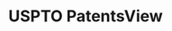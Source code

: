 ---
bigquery: https://console.cloud.google.com/bigquery?p=patents-public-data&d=patentsview&page=dataset
citation: Attribution should be given to PatentsView for use, distribution, or derivative
  works.
code: https://github.com/CSSIP-AIR/PatentsView-Code-Snippets/
contributors: USPTO
cost: None
description: 'PatentsView includes US patent data including raw data (summaries, applications,
  pregrant applications), disambugations of inventors and assignees, and inventor
  gender estimates.  Also foreign priority data, # of figures and sheets, and government
  interest statements.'
documentation: https://patentsview.org/query/builder-faqs
last_edit: Mon, 04 Apr 2022 19:02:57 GMT
location: https://patentsview.org/
maintained_by: USPTO
record_creation_timestamp: 12/2/2020 17:20:46
schema_fields: '[''disamb_inventor_id_20190820'', ''state'', ''rel_id'', ''sequence'',
  ''disamb_inventor_id_20191231'', ''rawassignee_id'', ''classification_status'',
  ''latin_name'', ''type'', ''organization'', ''subsection_id'', ''classification_level'',
  ''disamb_assignee_id_20190820'', ''rule_47'', ''disamb_inventor_id_20171226'', ''f102_date'',
  ''main_group'', ''attribution_status'', ''disamb_inventor_id_20170808'', ''section_id'',
  ''kind'', ''level_one'', ''disamb_inventor_id_20201229'', ''name_first'', ''city'',
  ''gi_statement'', ''subgroup'', ''num_claims'', ''relkind'', ''level_three'', ''disclaimer_date'',
  ''disamb_inventor_id_20191008'', ''term_disclaimer'', ''section'', ''ipc_class'',
  ''state_fips'', ''inventor_id'', ''subcategory_id'', ''num_sheets'', ''county_fips'',
  ''deceased'', ''male'', ''disamb_assignee_id_20190312'', ''action_date'', ''uuid'',
  ''disamb_inventor_id_20180528'', ''doctype'', ''exemplary'', ''title'', ''patent_id'',
  ''latlong'', ''subclass'', ''classification_data_source'', ''field_id'', ''category_id'',
  ''f371_date'', ''ipc_version_indicator'', ''application_id'', ''reldocno'', ''level_two'',
  ''doc_type'', ''num'', ''male_flag'', ''publication_number'', ''disamb_assignee_id_20191008'',
  ''length'', ''group'', ''sector_title'', ''rawlocation_id'', ''longitude'', ''series_code'',
  ''abstract'', ''mainclass_id'', ''assignee_id'', ''disamb_assignee_id_20200331'',
  ''citation_id'', ''disamb_assignee_id_20181127'', ''disamb_assignee_id_20191231'',
  ''symbol_position'', ''field_title'', ''name'', ''disamb_assignee_id_20200929'',
  ''lapse_of_patent'', ''applicant_type'', ''withdrawn'', ''disamb_inventor_id_20200630'',
  ''disamb_inventor_id_20190312'', ''group_id'', ''_371_date'', ''classification_value'',
  ''designation'', ''fname'', ''subclass_id'', ''disamb_inventor_id_20171003'', ''disamb_inventor_id_20170307'',
  ''dependent'', ''filename'', ''variety'', ''_102_date'', ''country'', ''lname'',
  ''num_figures'', ''county'', ''term_extension'', ''organization_id'', ''disamb_inventor_id_20200929'',
  ''role'', ''latitude'', ''text'', ''term_grant'', ''rawinventor_id'', ''name_last'',
  ''subgroup_id'', ''category'', ''disamb_inventor_id_20181127'', ''number'', ''disamb_inventor_id_20200331'',
  ''status'', ''date'', ''contract_award_number'', ''lawyer_id'', ''disamb_assignee_id_20200630'',
  ''id'', ''location_id'', ''country_transformed'']'
shortname: patentsview
tags:
- disambiguation
- United States
- gender
terms_of_use: Creative Commons Attribution 4.0 International License.
timeframe: 1963-1999
title: USPTO PatentsView
uuid: cf1780b1-e265-4e49-8d1d-83b9cfe0fd9a
---